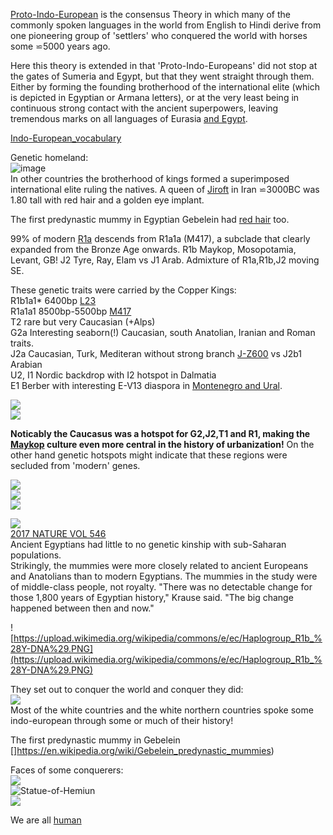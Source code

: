 [Proto-Indo-European](https://en.wikipedia.org/wiki/Proto-Indo-European_language) is the consensus Theory in which many of the commonly spoken languages in the world from English to Hindi derive from one pioneering group of 'settlers' who conquered the world with horses some ⋍5000 years ago.  

Here this theory is extended in that 'Proto-Indo-Europeans' did not stop at the gates of Sumeria and Egypt, but that they went straight through them. Either by forming the founding brotherhood of the international elite (which is depicted in Egyptian or Armana letters), or at the very least being in continuous strong contact with the ancient superpowers, leaving tremendous marks on all languages of Eurasia [and Egypt](Highlights).  

[Indo-European_vocabulary](https://en.wikipedia.org/wiki/Indo-European_vocabulary)  

Genetic homeland:  
![image](https://user-images.githubusercontent.com/516118/34798436-5a1743aa-f65c-11e7-94a8-0f7ecaf3addf.png)  
In other countries the brotherhood of kings formed a superimposed international elite ruling the natives. A queen of [Jiroft](https://en.wikipedia.org/wiki/Jiroft_culture) in Iran ⋍3000BC was 1.80 tall with red hair and a golden eye implant. 

The first predynastic mummy in Egyptian Gebelein had [red hair](https://en.wikipedia.org/wiki/Gebelein_predynastic_mummies) too. 

99% of modern [R1a](https://www.eupedia.com/europe/Haplogroup_R1a_Y-DNA.shtml) descends from R1a1a (M417), a subclade that clearly expanded from the Bronze Age onwards. R1b Maykop, Mosopotamia, Levant, GB! J2 Tyre, Ray, Elam vs J1 Arab. Admixture of R1a,R1b,J2 moving SE.  

These genetic traits were carried by the Copper Kings:  
R1b1a1* 6400bp [L23](https://www.yfull.com/tree/R-L23/)  
R1a1a1 8500bp-5500bp [M417](https://www.yfull.com/tree/R-M417/)  
T2 rare but very Caucasian (+Alps)  
G2a Interesting seaborn(!) Caucasian, south Anatolian, Iranian and Roman traits.  
J2a Caucasian, Turk, Mediteran without strong branch [J-Z600](https://www.yfull.com/tree/J-Z600/) vs J2b1 Arabian  
U2, I1 Nordic backdrop with I2 hotspot in Dalmatia  
E1 Berber with interesting E-V13 diaspora in [Montenegro and Ural](https://www.eupedia.com/europe/Haplogroup_E1b1b_Y-DNA.shtml).  

![](https://user-images.githubusercontent.com/516118/36258177-0cf816e8-125a-11e8-89e9-83f7241fc67c.png)  
![](https://cache.eupedia.com/images/content/Haplogroup_R1b_World.png)  

**Noticably the Caucasus was a hotspot for G2,J2,T1 and R1, making the [Maykop](Maykop) culture even more central in the history of urbanization!**  On the other hand genetic hotspots might indicate that these regions were secluded from 'modern' genes.  

![](https://cache.eupedia.com/images/content/Haplogroup_G2a.gif)  
![](https://cache.eupedia.com/images/content/Haplogroup_J2.gif)  
![](http://www.haplogruplar.com/wp-content/uploads/2015/07/J2-Y-DNA-Haplogroup-Map-J2-M172-Map-J2-Haplogrubu-Haritasi-v3.png)  

![](https://upload.wikimedia.org/wikipedia/commons/thumb/3/37/Frequency_maps_based_on_HVS-I_data_for_haplogroups_T.png/440px-Frequency_maps_based_on_HVS-I_data_for_haplogroups_T.png)  
[2017 NATURE VOL 546](https://www.nature.com/polopoly_fs/1.22069/menu/main/topColumns/topLeftColumn/pdf/546017a.pdf)  
Ancient Egyptians had little to no genetic kinship with sub-Saharan populations.  
Strikingly, the mummies were more closely related to ancient Europeans and Anatolians than to modern Egyptians. The mummies in the study were of middle-class people, not royalty. "There was no detectable change for those 1,800 years of Egyptian history," Krause said. "The big change happened between then and now."  

![https://upload.wikimedia.org/wikipedia/commons/e/ec/Haplogroup_R1b_%28Y-DNA%29.PNG](https://upload.wikimedia.org/wikipedia/commons/e/ec/Haplogroup_R1b_%28Y-DNA%29.PNG)  

They set out to conquer the world and conquer they did:  
![](https://upload.wikimedia.org/wikipedia/commons/8/80/Indo-European-speaking_world.png)  
Most of the white countries and the white northern countries spoke some indo-european through some or much of their history!  

The first predynastic mummy in Gebelein []https://en.wikipedia.org/wiki/Gebelein_predynastic_mummies)

Faces of some conquerers:  
![](http://www.hs-augsburg.de/⋍harsch/museum/Chronologia/C_a0260/Anchhaf/anchhaf.jpg)  
![Statue-of-Hemiun](https://upload.wikimedia.org/wikipedia/commons/thumb/e/e1/Statue-of-Hemiun.jpg/380px-Statue-of-Hemiun.jpg)  
![](http://newsimg.bbc.co.uk/media/images/42806000/jpg/_42806109_bust_getty_416.jpg)  

We are all [human](Human)  

